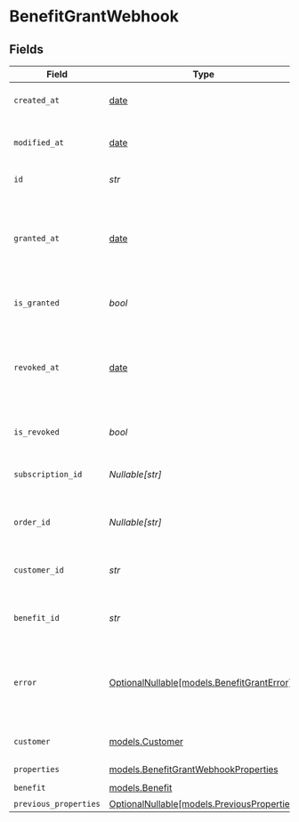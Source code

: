 # BenefitGrantWebhook


## Fields

| Field                                                                              | Type                                                                               | Required                                                                           | Description                                                                        |
| ---------------------------------------------------------------------------------- | ---------------------------------------------------------------------------------- | ---------------------------------------------------------------------------------- | ---------------------------------------------------------------------------------- |
| `created_at`                                                                       | [date](https://docs.python.org/3/library/datetime.html#date-objects)               | :heavy_check_mark:                                                                 | Creation timestamp of the object.                                                  |
| `modified_at`                                                                      | [date](https://docs.python.org/3/library/datetime.html#date-objects)               | :heavy_check_mark:                                                                 | Last modification timestamp of the object.                                         |
| `id`                                                                               | *str*                                                                              | :heavy_check_mark:                                                                 | The ID of the grant.                                                               |
| `granted_at`                                                                       | [date](https://docs.python.org/3/library/datetime.html#date-objects)               | :heavy_minus_sign:                                                                 | The timestamp when the benefit was granted. If `None`, the benefit is not granted. |
| `is_granted`                                                                       | *bool*                                                                             | :heavy_check_mark:                                                                 | Whether the benefit is granted.                                                    |
| `revoked_at`                                                                       | [date](https://docs.python.org/3/library/datetime.html#date-objects)               | :heavy_minus_sign:                                                                 | The timestamp when the benefit was revoked. If `None`, the benefit is not revoked. |
| `is_revoked`                                                                       | *bool*                                                                             | :heavy_check_mark:                                                                 | Whether the benefit is revoked.                                                    |
| `subscription_id`                                                                  | *Nullable[str]*                                                                    | :heavy_check_mark:                                                                 | The ID of the subscription that granted this benefit.                              |
| `order_id`                                                                         | *Nullable[str]*                                                                    | :heavy_check_mark:                                                                 | The ID of the order that granted this benefit.                                     |
| `customer_id`                                                                      | *str*                                                                              | :heavy_check_mark:                                                                 | The ID of the customer concerned by this grant.                                    |
| `benefit_id`                                                                       | *str*                                                                              | :heavy_check_mark:                                                                 | The ID of the benefit concerned by this grant.                                     |
| `error`                                                                            | [OptionalNullable[models.BenefitGrantError]](../models/benefitgranterror.md)       | :heavy_minus_sign:                                                                 | The error information if the benefit grant failed with an unrecoverable error.     |
| `customer`                                                                         | [models.Customer](../models/customer.md)                                           | :heavy_check_mark:                                                                 | A customer in an organization.                                                     |
| `properties`                                                                       | [models.BenefitGrantWebhookProperties](../models/benefitgrantwebhookproperties.md) | :heavy_check_mark:                                                                 | N/A                                                                                |
| `benefit`                                                                          | [models.Benefit](../models/benefit.md)                                             | :heavy_check_mark:                                                                 | N/A                                                                                |
| `previous_properties`                                                              | [OptionalNullable[models.PreviousProperties]](../models/previousproperties.md)     | :heavy_minus_sign:                                                                 | N/A                                                                                |
